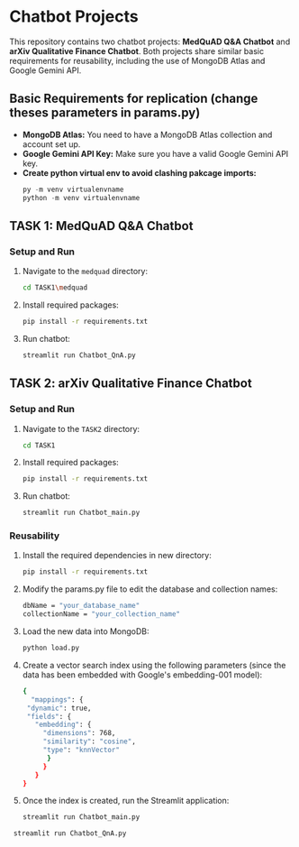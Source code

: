 # Chatbot Projects

This repository contains two chatbot projects: **MedQuAD Q&A Chatbot** and **arXiv Qualitative Finance Chatbot**. Both projects share similar basic requirements for reusability, including the use of MongoDB Atlas and Google Gemini API.

## Basic Requirements for replication (change theses parameters in params.py)
- **MongoDB Atlas:** You need to have a MongoDB Atlas collection and account set up.
- **Google Gemini API Key:** Make sure you have a valid Google Gemini API key.
- **Create python virtual env to avoid clashing pakcage imports:**
  ```python
  py -m venv virtualenvname
  python -m venv virtualenvname

## TASK 1: MedQuAD Q&A Chatbot

### Setup and Run
1. Navigate to the `medquad` directory:
   ```bash
   cd TASK1\medquad
2. Install required packages:
   ```bash
   pip install -r requirements.txt
2. Run chatbot:
   ```bash
   streamlit run Chatbot_QnA.py

## TASK 2: arXiv Qualitative Finance Chatbot

### Setup and Run
1. Navigate to the `TASK2` directory:
   ```bash
   cd TASK1
2. Install required packages:
   ```bash
   pip install -r requirements.txt
2. Run chatbot:
   ```bash
   streamlit run Chatbot_main.py
### Reusability
1. Install the required dependencies in new directory:
   ```bash
   pip install -r requirements.txt
2. Modify the params.py file to edit the database and collection names:
   ```bash
   dbName = "your_database_name"
   collectionName = "your_collection_name"
3. Load the new data into MongoDB:
   ```bash
   python load.py
4. Create a vector search index using the following parameters (since the data has been embedded with Google's embedding-001 model):
   ```bash
   {
     "mappings": {
    "dynamic": true,
    "fields": {
      "embedding": {
        "dimensions": 768,
        "similarity": "cosine",
        "type": "knnVector"
         }
        }
      }
   }
5. Once the index is created, run the Streamlit application:
    ```bash
   streamlit run Chatbot_main.py

  ```bash
   streamlit run Chatbot_QnA.py
     
